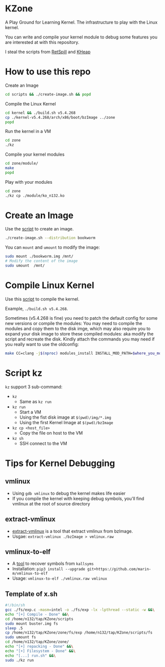 # KZone

A Play Ground for Learning Kernel. The infrastructure to play with the Linux kernel.

You can write and compile your kernel module to debug some features you are interested at with this repository.


I steal the scripts from [RetSpill][1] and [KHeap][2]



# How to use this repo

Create an Image

```bash
cd scripts && ./create-image.sh && popd
```

Compile the Linux Kernel

```bash
cd kernel && ./build.sh v5.4.268
cp ./kernel-v5.4.268/arch/x86/boot/bzImage ../zone
popd
```


Run the kernel in a VM

```bash
cd zone
./kz
```

Compile your kernel modules

```bash
cd zone/module/
make
popd
```

Play with your modules

```bash
cd zone
./kz cp ./module/ko_n132.ko
```

# Create an Image

Use the [script][3] to create an image. 

```bash
./create-image.sh --distribution bookworm
```

You can `mount` and `umount` to modify the image:

```bash
sudo mount ./bookworm.img /mnt/
# Modify the content of the image
sudo umount  /mnt/
```

# Compile Linux Kernel


Use this [script][4] to compile the kernel.

Example, `./build.sh v5.4.268`.

Sometimes (v5.4.268 is fine) you need to patch the default config for some new versions or compile the modules: You may need to compile the modules and copy them to the disk imge, which may also require you to expand your disk image to store these compiled modules: aka modify the script and recreate the disk. Kindly attach the commands you may need if you really want to use the oldconfig:

```bash
make CC=clang -j$(nproc) modules_install INSTALL_MOD_PATH=$where_you_mount_the_disk_img
```

# Script kz

`kz` support 3 sub-command:
- `kz` 
    - Same as `kz run`
- `kz run`
    - Start a VM 
    - Using the fist disk image at `$(pwd)/img/*.img`
    - Using the first Kernel Image at `$(pwd)/bzImage`
- `kz cp <host_file>`
    - Copy the file on host to the VM
- `kz sh`
    - SSH connect to the VM


# Tips for Kernel Debugging

## vmlinux

- Using `gdb vmlinux` to debug the kernel makes life easier
- If you compile the kernel with keeping debug symbols, you'll find vmlinux at the root of source directory


## extract-vmlinux

- [extract-vmlinux][5] is a tool that extract vmlinux from bzImage.
- Usgae: `extract-vmlinux ./bzImage > vmlinux.raw`

## vmlinux-to-elf

- A [tool][6] to recover symbols from `kallsyms`
- Installation: `pip3 install --upgrade git+https://github.com/marin-m/vmlinux-to-elf`
- Usage: `vmlinux-to-elf ./vmlinux.raw vmlinux`

## Template of x.sh
```bash
#!/bin/sh
gcc ./fs/exp.c -masm=intel -o ./fs/exp -lx -lpthread --static -w &&\
echo "[+] Compile - Done" &&\
cd /home/n132/tap/KZone/scripts
sudo mount buster.img fs
sleep .5
cp /home/n132/tap/KZone/zone/fs/exp /home/n132/tap/KZone/scripts/fs
sudo umount fs
cd /home/n132/tap/KZone/zone/
echo "[+] repacking - Done" &&\
echo "[+] Filesystem - Done" &&\
echo "[...] run.sh" &&\
sudo ./kz run
```

[1]: https://github.com/sefcom/RetSpill
[2]: https://github.com/sefcom/KHeaps
[3]: ./scripts/create-image.sh
[4]: ./kernel/build.sh
[5]: https://github.com/torvalds/linux/blob/master/scripts/extract-vmlinux
[6]: https://github.com/marin-m/vmlinux-to-elf
